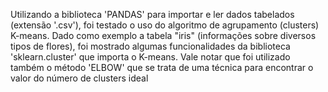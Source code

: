 Utilizando a biblioteca 'PANDAS' para importar 
e ler dados tabelados (extensão '.csv'), foi testado
o uso do algoritmo de agrupamento (clusters)
K-means. Dado como exemplo a tabela "iris" (informações
sobre diversos tipos de flores), foi mostrado algumas funcionalidades
da biblioteca 'sklearn.cluster' que importa o 
K-means.
    Vale notar que foi utilizado também o método
'ELBOW' que se trata de uma técnica para encontrar o valor
do número de clusters ideal